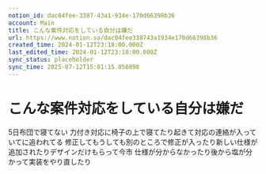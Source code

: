 ```yaml
---
notion_id: dac04fee-3387-43a1-934e-170d66398b36
account: Main
title: こんな案件対応をしている自分は嫌だ
url: https://www.notion.so/dac04fee338743a1934e170d66398b36
created_time: 2024-01-12T23:18:00.000Z
last_edited_time: 2024-01-12T23:18:00.000Z
sync_status: placeholder
sync_time: 2025-07-12T15:01:15.056898
---
```

# こんな案件対応をしている自分は嫌だ

5日布団で寝てない
力付き対応に椅子の上で寝てたり起きて対応の連絡が入っていてに追われてる
修正してもうしても別のところで修正が入ったり新しい仕様が追加されたりデザインだけもらって今市 仕様が分からなかったり後から塩が分かって実装をやり直したり
